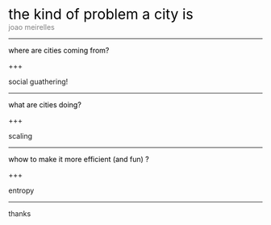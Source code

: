
<span style="color:black; font-size: 2em;">the kind of problem a city is</span>
<br>
<span style="color:gray">joao meirelles</span>

---

<span style="color:black; font-size: 1em;">where are cities coming from?</span>
<br>

+++

social guathering!

---

<span style="color:black; font-size: 1em;">what are cities doing?</span>
<br>

+++

scaling

---

<span style="color:black; font-size: 1em;">whow to make it more efficient (and fun) ?</span>
<br>

+++

entropy

---
thanks
